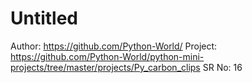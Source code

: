 # Untitled

Author: https://github.com/Python-World/
Project: https://github.com/Python-World/python-mini-projects/tree/master/projects/Py_carbon_clips
SR No: 16